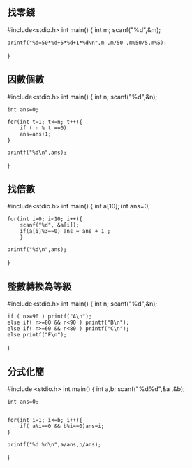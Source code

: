 ## 找零錢
#include<stdio.h>
int main()
{
	int m;
	scanf("%d",&m);
	
	printf("%d=50*%d+5*%d+1*%d\n",m ,m/50 ,m%50/5,m%5);
}

## 因數個數
#include<stdio.h>
int main()
{
	int n;
	scanf("%d",&n);
	
	int ans=0;
		
	for(int t=1; t<=n; t++){
		if ( n % t ==0)
		ans=ans+1;
	}
	
	printf("%d\n",ans);
}
## 找倍數 
#include<stdio.h>
int main()
{
	int a[10];
	int ans=0;
	
	for(int i=0; i<10; i++){
		scanf("%d", &a[i]);
		if(a[i]%3==0) ans = ans + 1 ;
		}
	
	printf("%d\n",ans);
}
## 整數轉換為等級 
#include<stdio.h>
int main()
{
	int n;
	scanf("%d",&n);
	
	if ( n>=90 ) printf("A\n");
	else if( n>=80 && n<90 ) printf("B\n");
	else if( n>=60 && n<80 ) printf("C\n");
	else printf("F\n");
}
## 分式化簡
#include <stdio.h>
int main()
{
	int a,b;
	scanf("%d%d",&a ,&b);
	
	int ans=0;
	
	
	for(int i=1; i<=b; i++){
		if( a%i==0 && b%i==0)ans=i;
	}
	
	printf("%d %d\n",a/ans,b/ans);
}

